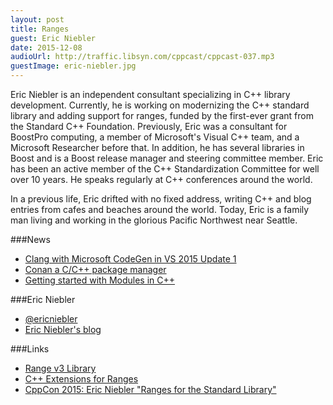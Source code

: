 ```yaml
---
layout: post
title: Ranges
guest: Eric Niebler
date: 2015-12-08
audioUrl: http://traffic.libsyn.com/cppcast/cppcast-037.mp3
guestImage: eric-niebler.jpg
---
```


Eric Niebler is an independent consultant specializing in C++ library development. Currently, he is working on modernizing the C++ standard library and adding support for ranges, funded by the first-ever grant from the Standard C++ Foundation. Previously, Eric was a consultant for BoostPro computing, a member of Microsoft's Visual C++ team, and a Microsoft Researcher before that. In addition, he has several libraries in Boost and is a Boost release manager and steering committee member. Eric has been an active member of the C++ Standardization Committee for well over 10 years. He speaks regularly at C++ conferences around the world.

In a previous life, Eric drifted with no fixed address, writing C++ and blog entries from cafes and beaches around the world. Today, Eric is a family man living and working in the glorious Pacific Northwest near Seattle.

###News

 - [Clang with Microsoft CodeGen in VS 2015 Update 1](http://blogs.msdn.com/b/vcblog/archive/2015/12/04/introducing-clang-with-microsoft-codegen-in-vs-2015-update-1.aspx)
 - [Conan a C/C++ package manager](https://www.reddit.com/r/cpp/comments/3v05s9/conan_a_cc_package_manager/)
 - [Getting started with Modules in C++](http://kennykerr.ca/2015/12/03/getting-started-with-modules-in-c/)
 
###Eric Niebler

 - [@ericniebler](https://twitter.com/ericniebler)
 - [Eric Niebler's blog](http://ericniebler.com/)

###Links

 - [Range v3 Library](https://github.com/ericniebler/range-v3)
 - [C++ Extensions for Ranges](https://github.com/CaseyCarter/cmcstl2)
 - [CppCon 2015: Eric Niebler "Ranges for the Standard Library"](https://www.youtube.com/watch?v=mFUXNMfaciE)
